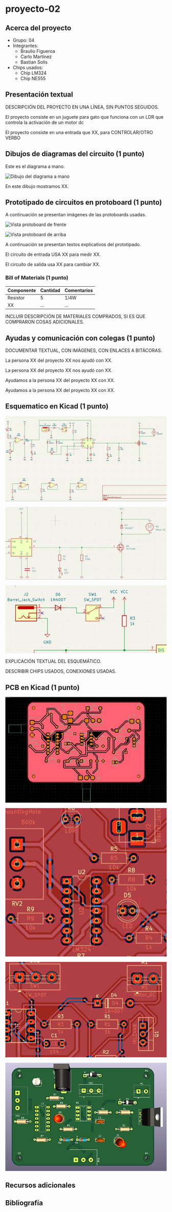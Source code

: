 # proyecto-02

## Acerca del proyecto

- Grupo: 04
- Integrantes:
  - Braulio Figueroa
  - Carlo Martínez
  - Bastian Solís
- Chips usados:
  - Chip LM324
  - Chip NE555

## Presentación textual

DESCRIPCIÓN DEL PROYECTO EN UNA LÍNEA, SIN PUNTOS SEGUIDOS.

El proyecto consiste en un juguete para gato que funciona con un LDR que controla la activación de un motor dc

El proyecto consiste en una entrada que XX, para CONTROLAR/OTRO VERBO

## Dibujos de diagramas del circuito (1 punto)

Este es el diagrama a mano.

![Dibujo del diagrama a mano](./imagenes/diagrama-mano.jpg)

En este dibujo mostramos XX.

## Prototipado de circuitos en protoboard (1 punto)

A continuación se presentan imágenes de las protoboards usadas.

![Vista protoboard de frente](./imagenes/presentacion-visual-frente.jpg)

![Vista protoboard de arriba](./imagenes/presentacion-visual-arriba.jpg)

A continuación se presentan textos explicativos del prototipado.

El circuito de entrada USA XX para medir XX.

El circuito de salida usa XX para cambiar XX.

### Bill of Materials (1 punto)

| Componente   | Cantidad | Comentarios     |
| ------------ | -------- | --------------- |
| Resistor     | 5        | 1/4W            |
| XX | ... | ...       |

INCLUIR DESCRIPCIÓN DE MATERIALES COMPRADOS, SI ES QUE COMPRARON COSAS ADICIONALES.

## Ayudas y comunicación con colegas (1 punto)

DOCUMENTAR TEXTUAL, CON IMÁGENES, CON ENLACES A BITÁCORAS.

La persona XX del proyecto XX nos ayudó con XX.

La persona XX del proyecto XX nos ayudó con XX.

Ayudamos a la persona XX del proyecto XX con XX.

Ayudamos a la persona XX del proyecto XX con XX.

## Esquematico en Kicad (1 punto)

![Esquemático general](./imagenes/esquematico-general.jpg)

![Esquemático detalles](./imagenes/esquematico-detalle-01.jpg)

![Esquemático detalles](./imagenes/esquematico-detalle-02.jpg)

EXPLICACIÓN TEXTUAL DEL ESQUEMÁTICO.

DESCRIBIR CHIPS USADOS, CONEXIONES USADAS.

## PCB en Kicad (1 punto)

![PCB general](./imagenes/pcb-general.jpg)

![PCB detalles](./imagenes/pcb-detalle-01.jpg)

![PCB detalles](./imagenes/pcb-detalle-02.jpg)

![PCB 3D](./imagenes/pcb-3d.jpg)

## Recursos adicionales

## Bibliografía

